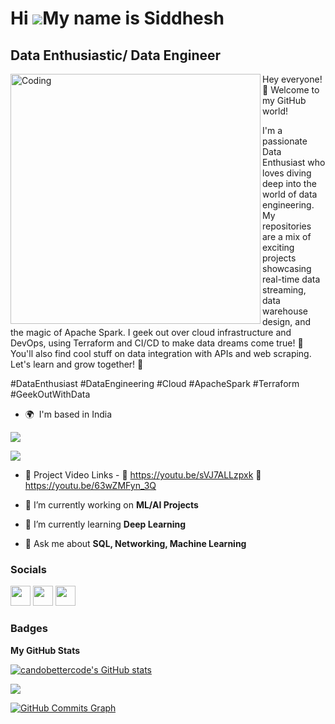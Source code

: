 Hi ![](https://user-images.githubusercontent.com/18350557/176309783-0785949b-9127-417c-8b55-ab5a4333674e.gif)My name is Siddhesh
================================================================================================================================

Data Enthusiastic/ Data Engineer
--------------------------------

<img align="left" alt="Coding" width="400" src="https://cdn.dribbble.com/users/1162077/screenshots/3848914/programmer.gif">

<p>
Hey everyone! 👋 Welcome to my GitHub world! 

  I'm a passionate Data Enthusiast who loves diving deep into the world of data engineering. My repositories are a mix of exciting projects showcasing real-time data streaming, data warehouse design, and the magic of Apache Spark. I geek out over cloud infrastructure and DevOps, using Terraform and CI/CD to make data dreams come true! 🌟 You'll also find cool stuff on data integration with APIs and web scraping. Let's learn and grow together! 🚀 

\#DataEnthusiast #DataEngineering #Cloud #ApacheSpark #Terraform #GeekOutWithData
</p>

* 🌍  I'm based in India

<p>
<a href="https://www.github.com/candobettercode" target="_blank" rel="noreferrer"><img
src="https://img.shields.io/github/followers/candobettercode?logo=github&style=for-the-badge&color=ef4444&labelColor=1c1917" /></a>

![](https://komarev.com/ghpvc/?username=your-github-username&color=red&style=flat)

- 🎥 Project Video Links -
  🔶 https://youtu.be/sVJ7ALLzpxk
  🔶 https://youtu.be/63wZMFyn_3Q

- 🔭 I’m currently working on **ML/AI Projects**

- 🌱 I’m currently learning **Deep Learning**

- 💬 Ask me about **SQL, Networking, Machine Learning**

### Socials

<p align="left"><a href="https://www.youtube.com/c/tecknowcode" target="_blank" rel="noreferrer"><img src="https://raw.githubusercontent.com/danielcranney/readme-generator/main/public/icons/socials/youtube.svg" width="32" height="32" /></a> <a href="https://discord.com/users/Tecknowcode" target="_blank" rel="noreferrer"><img src="https://raw.githubusercontent.com/danielcranney/readme-generator/main/public/icons/socials/discord.svg" width="32" height="32" /></a> <a href="https://www.github.com/candobettercode" target="_blank" rel="noreferrer"><img src="https://raw.githubusercontent.com/danielcranney/readme-generator/main/public/icons/socials/github.svg" width="32" height="32" /></a> </p>

### Badges

<b>My GitHub Stats</b>

<a href="http://www.github.com/candobettercode"><img src="https://github-readme-stats.vercel.app/api?username=candobettercode&show_icons=true&hide=&count_private=true&title_color=ef4444&text_color=ffffff&icon_color=ef4444&bg_color=1c1917&hide_border=true&show_icons=true" alt="candobettercode's GitHub stats" /></a>

<a href="http://www.github.com/candobettercode"><img src="https://github-readme-streak-stats.herokuapp.com/?user=candobettercode&stroke=ffffff&background=1c1917&ring=ef4444&fire=ef4444&currStreakNum=ffffff&currStreakLabel=ef4444&sideNums=ffffff&sideLabels=ffffff&dates=ffffff&hide_border=true" /></a>

<a href="http://www.github.com/candobettercode"><img src="https://github-readme-activity-graph.cyclic.app/graph?username=candobettercode&bg_color=1c1917&color=ffffff&line=ef4444&point=ffffff&area_color=1c1917&area=true&hide_border=true&custom_title=GitHub%20Commits%20Graph" alt="GitHub Commits Graph" /></a>

